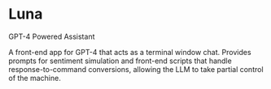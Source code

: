 # Luna
 GPT-4 Powered Assistant

A front-end app for GPT-4 that acts as a terminal window chat. Provides prompts for sentiment simulation and front-end scripts that handle response-to-command conversions, allowing the LLM to take partial control of the machine.
